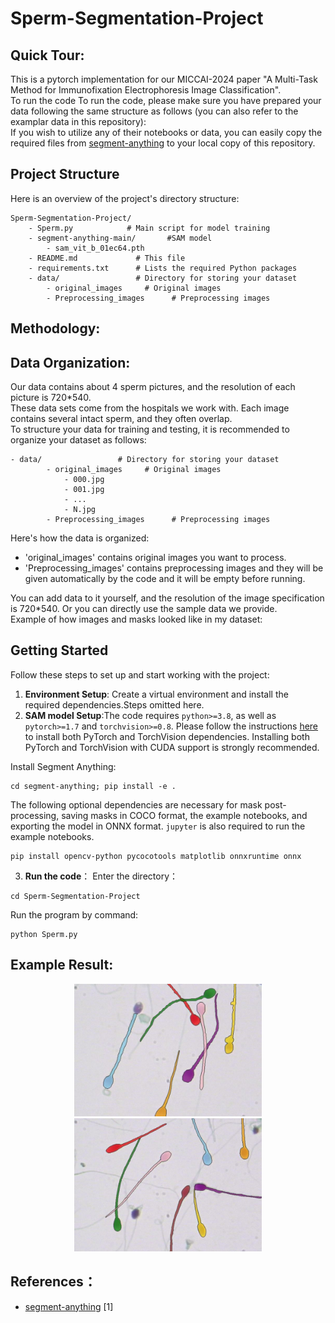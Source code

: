 # Sperm-Segmentation-Project

## Quick Tour:<br>
This is a pytorch implementation for our MICCAI-2024 paper "A Multi-Task Method for Immunofixation Electrophoresis Image Classification".<br>
To run the code To run the code, please make sure you have prepared your data following the same structure as follows (you can also refer to the examplar data in this repository):<br>
If you wish to utilize any of their notebooks or data, you can easily copy the required files from [segment-anything](https://github.com/facebookresearch/segment-anything) to your local copy of this repository.<br>
## Project Structure<br>
Here is an overview of the project's directory structure:<br>
```
Sperm-Segmentation-Project/
    - Sperm.py            # Main script for model training
    - segment-anything-main/       #SAM model
        - sam_vit_b_01ec64.pth
    - README.md             # This file
    - requirements.txt      # Lists the required Python packages
    - data/                 # Directory for storing your dataset
        - original_images     # Original images
        - Preprocessing_images      # Preprocessing images

```
## Methodology:<br>
## Data Organization:<br>
Our data contains about 4 sperm pictures, and the resolution of each picture is 720*540. <br>
These data sets come from the hospitals we work with. Each image contains several intact sperm, and they often overlap.<br>
To structure your data for training and testing, it is recommended to organize your dataset as follows:<br>
```
- data/                 # Directory for storing your dataset
        - original_images     # Original images
            - 000.jpg
            - 001.jpg
            - ...
            - N.jpg
        - Preprocessing_images      # Preprocessing images
```
Here's how the data is organized:<br>

- 'original_images' contains original images you want to process.
- 'Preprocessing_images' contains preprocessing images and they will be given automatically by the code and it will be empty before running.<br>



You can add data to it yourself, and the resolution of the image specification is 720*540. Or you can directly use the sample data we provide.<br>
Example of how images and masks looked like in my dataset:<br>

## Getting Started<br>
Follow these steps to set up and start working with the project:<br>

1. **Environment Setup**: Create a virtual environment and install the required dependencies.Steps omitted here.<br>
2. **SAM model Setup**:The code requires `python>=3.8`, as well as `pytorch>=1.7` and `torchvision>=0.8`. Please follow the instructions [here](https://pytorch.org/get-started/locally/) to install both PyTorch and TorchVision dependencies. Installing both PyTorch and TorchVision with CUDA support is strongly recommended.<br>

Install Segment Anything:

```
cd segment-anything; pip install -e .
```

  The following optional dependencies are necessary for mask post-processing, saving masks in COCO format, the example notebooks, and exporting the model in ONNX format. `jupyter` is also required to run the example notebooks.

```
pip install opencv-python pycocotools matplotlib onnxruntime onnx
```
3. **Run the code**： Enter the directory：<br>
```
cd Sperm-Segmentation-Project
```
Run the program by command:<br>
```
python Sperm.py
```

## Example Result:<br>
<div align="center">
    <img src="Example Result/068.jpg" alt="drawing" width="300"/>
    <img src="Example Result/0850.jpg" alt="drawing" width="300"/>
</div>


## References：<br>
- [segment-anything](https://github.com/facebookresearch/segment-anything) [1]















